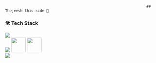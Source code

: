                                                                      ## Thejeesh this side 👋

### 🛠 Tech Stack

<p>
  <!-- Programming Languages -->
  <img src="https://skillicons.dev/icons?i=c,java,python,javascript" />
  <br>
  <!-- AI / ML & Data Science -->
  <img src="https://skillicons.dev/icons?i=tensorflow,pytorch" />
  <img src="https://raw.githubusercontent.com/simple-icons/simple-icons/develop/icons/scikitlearn.svg" height="48" width="48" />
  <img src="https://streamlit.io/images/brand/streamlit-logo-primary-colormark-lighttext.png" height="48" />
  <br>
  <!-- Tools & Platforms -->
  <img src="https://skillicons.dev/icons?i=git,github,vscode,figma" />
</p>

<!--
**thejeesh007/thejeesh007** is a ✨ _special_ ✨ repository because its `README.md` (this file) appears on your GitHub profile.


Here are some ideas to get you started:

- 🔭 ’m currently working on ...
- 🌱 I’m currently learning ...
- 👯 I’m looking to collaborate on ...
- 🤔 I’m looking for help with ...
- 💬 Ask me about ...
- 📫 How to reach me: ...
- 😄 Pronouns: ...
- ⚡ Fun fact: ...
-->
